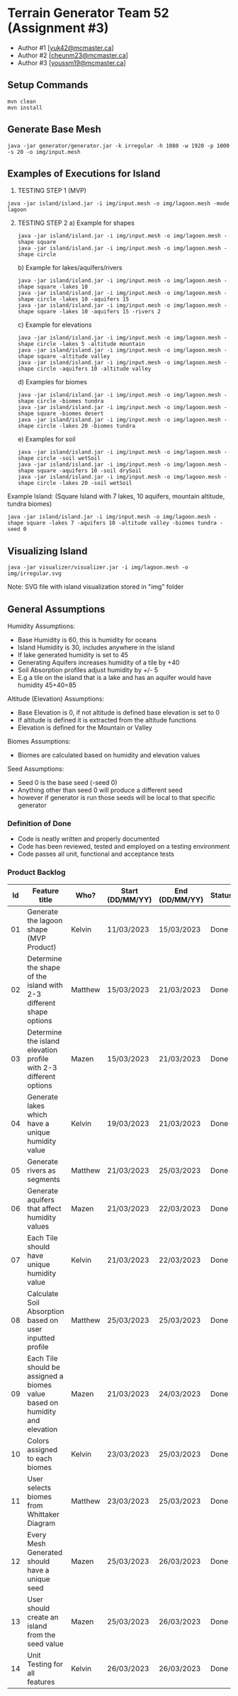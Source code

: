 # Terrain Generator Team 52 (Assignment #3)

  - Author #1 [yuk42@mcmaster.ca]
  - Author #2 [cheunm23@mcmaster.ca]
  - Author #3 [youssm19@mcmaster.ca]

## Setup Commands
```
mvn clean
mvn install
```
## Generate Base Mesh
```
java -jar generator/generator.jar -k irregular -h 1080 -w 1920 -p 1000 -s 20 -o img/input.mesh
```
## Examples of Executions for Island
1. TESTING STEP 1 (MVP)
```
java -jar island/island.jar -i img/input.mesh -o img/lagoon.mesh -mode lagoon
```

2. TESTING STEP 2
   a) Example for shapes
   ```
   java -jar island/island.jar -i img/input.mesh -o img/lagoon.mesh -shape square
   java -jar island/island.jar -i img/input.mesh -o img/lagoon.mesh -shape circle
   ```
   
   b) Example for lakes/aquifers/rivers
   ```
   java -jar island/island.jar -i img/input.mesh -o img/lagoon.mesh -shape square -lakes 10
   java -jar island/island.jar -i img/input.mesh -o img/lagoon.mesh -shape circle -lakes 10 -aquifers 15
   java -jar island/island.jar -i img/input.mesh -o img/lagoon.mesh -shape square -lakes 10 -aquifers 15 -rivers 2
   ```
   
   c) Example for elevations
   ```
   java -jar island/island.jar -i img/input.mesh -o img/lagoon.mesh -shape circle -lakes 5 -altitude mountain
   java -jar island/island.jar -i img/input.mesh -o img/lagoon.mesh -shape square -altitude valley
   java -jar island/island.jar -i img/input.mesh -o img/lagoon.mesh -shape circle -aquifers 10 -altitude valley
   ```
   
   d) Examples for biomes
   ```
   java -jar island/island.jar -i img/input.mesh -o img/lagoon.mesh -shape circle -biomes tundra
   java -jar island/island.jar -i img/input.mesh -o img/lagoon.mesh -shape square -biomes desert 
   java -jar island/island.jar -i img/input.mesh -o img/lagoon.mesh -shape circle -lakes 20 -biomes tundra
   ```
   e) Examples for soil
   ```
   java -jar island/island.jar -i img/input.mesh -o img/lagoon.mesh -shape circle -soil wetSoil
   java -jar island/island.jar -i img/input.mesh -o img/lagoon.mesh -shape square -aquifers 10 -soil drySoil 
   java -jar island/island.jar -i img/input.mesh -o img/lagoon.mesh -shape circle -lakes 20 -soil wetSoil
   ```

Example Island: (Square Island with 7 lakes, 10 aquifers, mountain altitude, tundra biomes)
```
java -jar island/island.jar -i img/input.mesh -o img/lagoon.mesh -shape square -lakes 7 -aquifers 10 -altitude valley -biomes tundra -seed 0
```

## Visualizing Island
```
java -jar visualizer/visualizer.jar -i img/lagoon.mesh -o img/irregular.svg
```

Note: SVG file with island visualization stored in "img" folder

## General Assumptions

Humidity Assumptions:
- Base Humidity is 60, this is humidity for oceans
- Island Humidity is 30, includes anywhere in the island
- If lake generated humidity is set to 45
- Generating Aquifers increases humidity of a tile by +40
- Soil Absorption profiles adjust humidity by +/- 5
- E.g a tile on the island that is a lake and has an aquifer would have humidity 45+40=85

Altitude (Elevation) Assumptions:
- Base Elevation is 0, if not altitude is defined base elevation is set to 0
- If altitude is defined it is extracted from the altitude functions
- Elevation is defined for the Mountain or Valley 

Biomes Assumptions:
- Biomes are calculated based on humidity and elevation values

Seed Assumptions:
- Seed 0 is the base seed (-seed 0)
- Anything other than seed 0 will produce a different seed
- however if generator is run those seeds will be local to that specific generator


### Definition of Done
- Code is neatly written and properly documented
- Code has been reviewed, tested and employed on a testing environment
- Code passes all unit, functional and acceptance tests

### Product Backlog

| Id | Feature title | Who? | Start (DD/MM/YY) | End (DD/MM/YY) | Status |
|:--:|---------------|------|-------|-----|--------|
|  01  | Generate the lagoon shape (MVP Product) | Kelvin  |  11/03/2023  | 15/03/2023 |  Done  |
|  02  | Determine the shape of the island with 2-3 different shape options | Matthew  |  15/03/2023  | 21/03/2023 |  Done  |
|  03  | Determine the island elevation profile with 2-3 different options | Mazen  |  15/03/2023  | 21/03/2023 |  Done  |
|  04  | Generate lakes which have a unique humidity value | Kelvin  |  19/03/2023  | 21/03/2023 |  Done  |
|  05  | Generate rivers as segments | Matthew  |  21/03/2023  | 25/03/2023 |  Done  |
|  06  | Generate aquifers that affect humidity values | Mazen  |  21/03/2023  | 22/03/2023 |  Done  |
|  07  | Each Tile should have unique humidity value | Kelvin  |  21/03/2023  | 22/03/2023 |  Done  |
|  08  | Calculate Soil Absorption based on user inputted profile | Matthew  |  25/03/2023  | 25/03/2023 |  Done  |
|  09  | Each Tile should be assigned a biomes value based on humidity and elevation | Mazen  |  21/03/2023  | 24/03/2023 |  Done  |
|  10  | Colors assigned to each biomes | Kelvin  |  23/03/2023  | 25/03/2023 |  Done  |
|  11  | User selects biomes from Whittaker Diagram | Matthew  |  23/03/2023  | 25/03/2023 |  Done  |
|  12  | Every Mesh Generated should have a unique seed  | Mazen  |  25/03/2023  | 26/03/2023 | Done   |
|  13  | User should create an island from the seed value  | Mazen  |  25/03/2023  | 26/03/2023 |  Done |
|  14  | Unit Testing for all features  | Kelvin  |  26/03/2023  | 26/03/2023 |  Done  |
